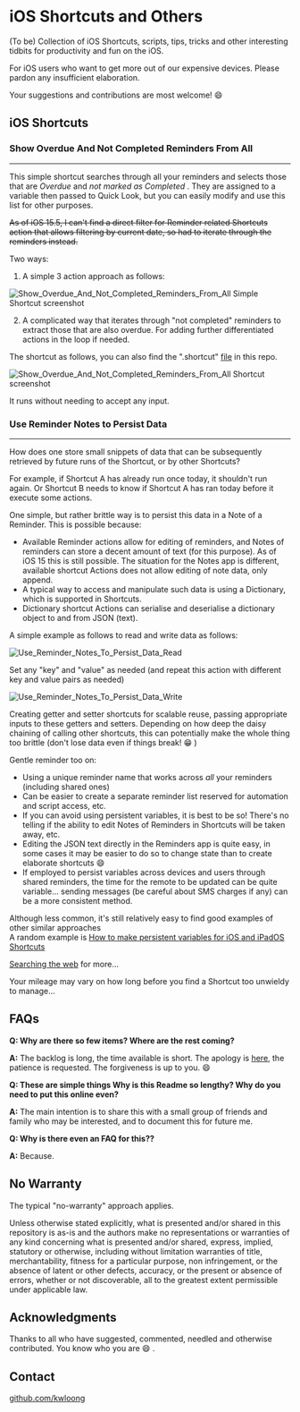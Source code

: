 # iOS Shortcuts and Others

(To be) Collection of iOS Shortcuts, scripts, tips, tricks and other interesting tidbits for productivity and fun on the iOS.

For iOS users who want to get more out of our expensive devices. Please pardon any insufficient elaboration.

Your suggestions and contributions are most welcome! :smile:

<!-- Table of Contents when there are enough items -->

<!-- Categorisation when there are enough items -->

## iOS Shortcuts


### Show Overdue And Not Completed Reminders From All
---

This simple shortcut searches through all your reminders and selects those that are _Overdue_ and _not marked as Completed_ . They are assigned to a variable then passed to Quick Look, but you can easily modify and use this list for other purposes.

~~As of iOS 15.5, I can't find a direct filter for Reminder related Shortcuts action that allows filtering by current date, so had to iterate through the reminders instead.~~

Two ways:

1. A simple 3 action approach as follows:

![Show_Overdue_And_Not_Completed_Reminders_From_All Simple Shortcut screenshot](Show_Overdue_And_Not_Completed_Reminders_From_All/Show_Overdue_And_Not_Completed_Reminders_From_All_shortcut_screen_simple.JPG)


2. A complicated way that iterates through "not completed" reminders to extract those that are also overdue. For adding further differentiated actions in the loop if needed.

The shortcut as follows, you can also find the ".shortcut" [file](Show_Overdue_And_Not_Completed_Reminders_From_All/Show_Overdue_And_Not_Completed_Reminders_From_All.shortcut) in this repo.

![Show_Overdue_And_Not_Completed_Reminders_From_All Shortcut screenshot](Show_Overdue_And_Not_Completed_Reminders_From_All/Show_Overdue_And_Not_Completed_Reminders_From_All_shortcut_screen.JPG)

It runs without needing to accept any input.


### Use Reminder Notes to Persist Data
---

How does one store small snippets of data that can be subsequently retrieved by future runs of the Shortcut, or by other Shortcuts?

For example, if Shortcut A has already run once today, it shouldn't run again. Or Shortcut B needs to know if Shortcut A has ran today before it execute some actions.

One simple, but rather brittle way is to persist this data in a Note of a Reminder. This is possible because:
- Available Reminder actions allow for editing of reminders, and Notes of reminders can store a decent amount of text (for this purpose). As of iOS 15 this is still possible. The situation for the Notes app is different, available shortcut Actions does not allow editing of note data, only append.
- A typical way to access and manipulate such data is using a Dictionary, which is supported in Shortcuts.
- Dictionary shortcut Actions can serialise and deserialise a dictionary object to and from JSON (text).

A simple example as follows to read and write data as follows: 

![Use_Reminder_Notes_To_Persist_Data_Read](Use_Reminder_Notes_To_Persist_Data/Use_Reminder_Notes_To_Persist_Data_Read.JPG)


Set any "key" and "value" as needed (and repeat this action with different key and value pairs as needed) 

![Use_Reminder_Notes_To_Persist_Data_Write](Use_Reminder_Notes_To_Persist_Data/Use_Reminder_Notes_To_Persist_Data_Write.jpg)


Creating getter and setter shortcuts for scalable reuse, passing appropriate inputs to these getters and setters. Depending on how deep the daisy chaining of calling other shortcuts, this can potentially make the whole thing too brittle (don't lose data even if things break! :grin: )  

Gentle reminder too on:
- Using a unique reminder name that works across *all* your reminders (including shared ones)
- Can be easier to create a separate reminder list reserved for automation and script access, etc.
- If you can avoid using persistent variables, it is best to be so! There's no telling if the ability to edit Notes of Reminders in Shortcuts will be taken away, etc.
- Editing the JSON text directly in the Reminders app is quite easy, in some cases it may be easier to do so to change state than to create elaborate shortcuts :smile:
- If employed to persist variables across devices and users through shared reminders, the time for the remote to be updated can be quite variable... sending messages (be careful about SMS charges if any) can be a more consistent method. 


Although less common, it's still relatively easy to find good examples of other similar approaches  
A random example is [How to make persistent variables for iOS and iPadOS Shortcuts](https://nadnosliw.wordpress.com/2021/10/28/persistent-variables-for-ios-and-ipados-shortcuts/)

[Searching the web](https://duckduckgo.com/?t=ffab&q=persistent+variables+for+ios+shortcuts&ia=web) for more... 

Your mileage may vary on how long before you find a Shortcut too unwieldy to manage...


## FAQs

**Q: Why are there so few items? Where are the rest coming?**

**A:** The backlog is long, the time available is short. The apology is [here](https://upload.wikimedia.org/wikipedia/commons/d/dd/Tips_for_apologizing_for_your_kids.jpg), the patience is requested. The forgiveness is up to you. :smile:

**Q: These are simple things Why is this Readme so lengthy? Why do you need to put this online even?**

**A:** The main intention is to share this with a small group of friends and family who may be interested, and to document this for future me. 

**Q: Why is there even an FAQ for this??**

**A:** Because.



## No Warranty 

The typical "no-warranty" approach applies.

Unless otherwise stated explicitly, what is presented and/or shared in this repository is as-is and the authors make no representations or warranties of any kind concerning what is presented and/or shared, express, implied, statutory or otherwise, including without limitation warranties of title, merchantability, fitness for a particular purpose, non infringement, or the absence of latent or other defects, accuracy, or the present or absence of errors, whether or not discoverable, all to the greatest extent permissible under applicable law.

	
## Acknowledgments

Thanks to all who have suggested, commented, needled and otherwise contributed. You know who you are :smile: . 


## Contact

[github.com/kwloong](https://github.com/kwloong)




















